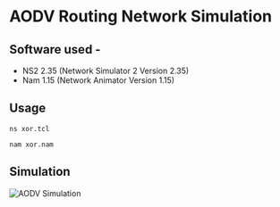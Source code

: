 # AODV Routing Network Simulation

## Software used -
- NS2 2.35 (Network Simulator 2 Version 2.35)
- Nam 1.15 (Network Animator Version 1.15)
## Usage
`ns xor.tcl`

`nam xor.nam`

## Simulation
![AODV Simulation](https://github.com/abhinav-bhardwaj/AODV-Routing-Network-Simulation/blob/master/aodv_ns2sim.gif)
